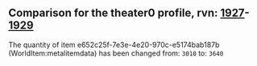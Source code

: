 ## Comparison for the theater0 profile, rvn: [1927](https://github.com/PRO100KatYT/FortniteProfileRevisions/tree/main/profiles/theater0/1927%20theater0.json)-[1929](https://github.com/PRO100KatYT/FortniteProfileRevisions/tree/main/profiles/theater0/1929%20theater0.json)

The quantity of item e652c25f-7e3e-4e20-970c-e5174bab187b (WorldItem:metalitemdata) has been changed from: `3010` to: `3640`
<br><br>
